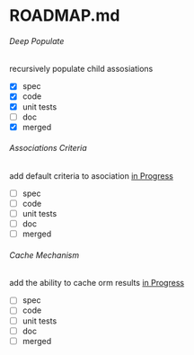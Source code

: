 # ROADMAP.md

###### Deep Populate
recursively populate child assosiations
- [x] spec
- [x] code 
- [x] unit tests  
- [ ] doc
- [x] merged

###### Associations Criteria
add default criteria to asociation [in Progress](https://github.com/Atlantis-Software/offshore/pull/8)
- [ ] spec
- [ ] code 
- [ ] unit tests  
- [ ] doc
- [ ] merged

###### Cache Mechanism
add the ability to cache orm results [in Progress](https://github.com/Atlantis-Software/offshore/pull/7)
- [ ] spec
- [ ] code
- [ ] unit tests
- [ ] doc
- [ ] merged
